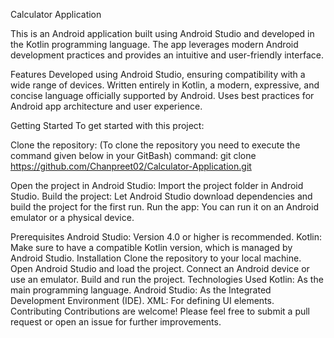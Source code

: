 Calculator Application

This is an Android application built using Android Studio and developed in the Kotlin programming language. The app leverages modern Android development practices and provides an intuitive and user-friendly interface.

Features
Developed using Android Studio, ensuring compatibility with a wide range of devices.
Written entirely in Kotlin, a modern, expressive, and concise language officially supported by Android.
Uses best practices for Android app architecture and user experience.


Getting Started
To get started with this project:

Clone the repository:
(To clone the repository you need to execute the command given below in your GitBash)
command: git clone https://github.com/Chanpreet02/Calculator-Application.git

Open the project in Android Studio: Import the project folder in Android Studio.
Build the project: Let Android Studio download dependencies and build the project for the first run.
Run the app: You can run it on an Android emulator or a physical device.

Prerequisites
Android Studio: Version 4.0 or higher is recommended.
Kotlin: Make sure to have a compatible Kotlin version, which is managed by Android Studio.
Installation
Clone the repository to your local machine.
Open Android Studio and load the project.
Connect an Android device or use an emulator.
Build and run the project.
Technologies Used
Kotlin: As the main programming language.
Android Studio: As the Integrated Development Environment (IDE).
XML: For defining UI elements.
Contributing
Contributions are welcome! Please feel free to submit a pull request or open an issue for further improvements.
